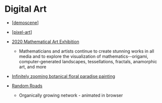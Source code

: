Digital Art
===========

* [[demoscene]]
* [[pixel-art]]

* [2020 Mathematical Art Exhibition](http://www.ams.org/publicoutreach/math-imagery/2020-Exhibition)
    * Mathematicians and artists continue to create stunning works in all media and to explore the visualization of mathematics--origami, computer-generated landscapes, tessellations, fractals, anamorphic art, and more
* [Infinitely zooming botanical floral paradise painting](http://arkadia.xyz/)
* [Random Roads](https://random-roads--edwardcunningh2.repl.co/)
    * Organically growing network - animated in browser


[//begin]: # "Autogenerated link references for markdown compatibility"
[demoscene]: ../../../../../../c:/Users/ac954/code/mapOfComputing/computing/demoscene.md "Demoscene"
[pixel-art]: pixel-art.md "pixel-art"
[//end]: # "Autogenerated link references"